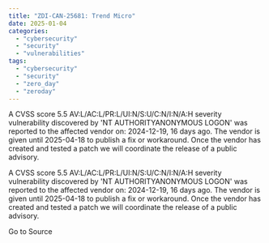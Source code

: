 ```yaml
---
title: "ZDI-CAN-25681: Trend Micro"
date: 2025-01-04
categories: 
  - "cybersecurity"
  - "security"
  - "vulnerabilities"
tags: 
  - "cybersecurity"
  - "security"
  - "zero_day"
  - "zeroday"
---
```


A CVSS score 5.5 AV:L/AC:L/PR:L/UI:N/S:U/C:N/I:N/A:H severity vulnerability discovered by 'NT AUTHORITYANONYMOUS LOGON' was reported to the affected vendor on: 2024-12-19, 16 days ago. The vendor is given until 2025-04-18 to publish a fix or workaround. Once the vendor has created and tested a patch we will coordinate the release of a public advisory.

A CVSS score 5.5 AV:L/AC:L/PR:L/UI:N/S:U/C:N/I:N/A:H severity vulnerability discovered by 'NT AUTHORITYANONYMOUS LOGON' was reported to the affected vendor on: 2024-12-19, 16 days ago. The vendor is given until 2025-04-18 to publish a fix or workaround. Once the vendor has created and tested a patch we will coordinate the release of a public advisory.

Go to Source
